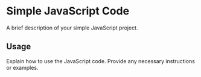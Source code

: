 # Simple JavaScript Code

A brief description of your simple JavaScript project.

## Usage

Explain how to use the JavaScript code. Provide any necessary instructions or examples.